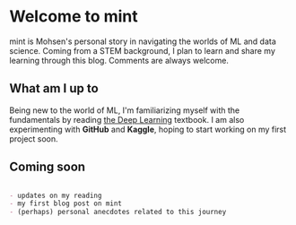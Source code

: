 # Welcome to mint

mint is Mohsen's personal story in navigating the worlds of ML and data science. Coming from a STEM background, I plan to learn and share my learning through this blog. Comments are always welcome.

## What am I up to

Being new to the world of ML, I'm familiarizing myself with the fundamentals by reading [the Deep Learning](https://www.deeplearningbook.org) textbook. I am also experimenting with **GitHub** and **Kaggle**, hoping to start working on my first project soon.

## Coming soon

```markdown

- updates on my reading
- my first blog post on mint
- (perhaps) personal anecdotes related to this journey

```
